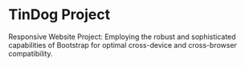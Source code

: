 # TinDog Project
Responsive Website Project: Employing the robust and sophisticated capabilities of Bootstrap for optimal cross-device and cross-browser compatibility.


